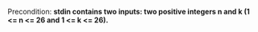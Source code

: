 Precondition: **stdin contains two inputs: two positive integers n and k (1 <= n <= 26 and 1 <= k <= 26).**